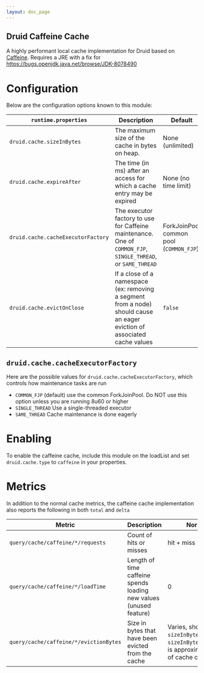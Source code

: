 ```yaml
---
layout: doc_page
---
```


Druid Caffeine Cache
--------------------

A highly performant local cache implementation for Druid based on [Caffeine](https://github.com/ben-manes/caffeine). Requires a JRE with a fix for https://bugs.openjdk.java.net/browse/JDK-8078490

# Configuration
Below are the configuration options known to this module:

|`runtime.properties`|Description|Default|
|--------------------|-----------|-------|
|`druid.cache.sizeInBytes`|The maximum size of the cache in bytes on heap.|None (unlimited)|
|`druid.cache.expireAfter`|The time (in ms) after an access for which a cache entry may be expired|None (no time limit)|
|`druid.cache.cacheExecutorFactory`|The executor factory to use for Caffeine maintenance. One of `COMMON_FJP`, `SINGLE_THREAD`, or `SAME_THREAD`|ForkJoinPool common pool (`COMMON_FJP`)|
|`druid.cache.evictOnClose`|If a close of a namespace (ex: removing a segment from a node) should cause an eager eviction of associated cache values|`false`|

## `druid.cache.cacheExecutorFactory`

Here are the possible values for `druid.cache.cacheExecutorFactory`, which controls how maintenance tasks are run

* `COMMON_FJP` (default) use the common ForkJoinPool. Do NOT use this option unless you are running 8u60 or higher
* `SINGLE_THREAD` Use a single-threaded executor
* `SAME_THREAD` Cache maintenance is done eagerly

# Enabling

To enable the caffeine cache, include this module on the loadList and set `druid.cache.type` to `caffeine` in your properties.

# Metrics
In addition to the normal cache metrics, the caffeine cache implementation also reports the following in both `total` and `delta`

|Metric|Description|Normal value|
|------|-----------|------------|
|`query/cache/caffeine/*/requests`|Count of hits or misses|hit + miss|
|`query/cache/caffeine/*/loadTime`|Length of time caffeine spends loading new values (unused feature)|0|
|`query/cache/caffeine/*/evictionBytes`|Size in bytes that have been evicted from the cache|Varies, should tune cache `sizeInBytes` so that `sizeInBytes`/`evictionBytes` is approximately the rate of cache churn you desire|
